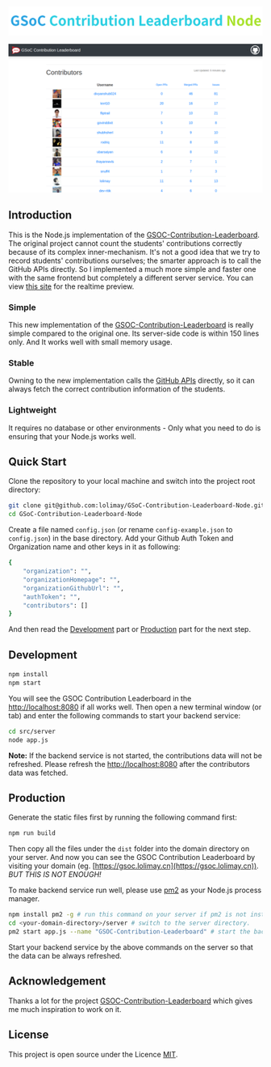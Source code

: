 
<p align="center"><img src="./docs/images/logo.png"></p>

![](./docs/images/demo.png)

## Introduction

This is the Node.js implementation of the [GSOC-Contribution-Leaderboard](https://github.com/shubhsherl/GSoC-Contribution-Leaderboard/). The original project cannot count the students' contributions correctly because of its complex inner-mechanism. It's not a good idea that we try to record students' contributions ourselves; the smarter approach is to call the GitHub APIs directly. So I implemented a much more simple and faster one with the same frontend but completely a different server service. You can view [this site](https://gsoc.lolimay.cn) for the realtime preview.

### Simple
This new implementation of the [GSOC-Contribution-Leaderboard](https://gsoc.lolimay.cn) is really simple compared to the original one. Its server-side code is within 150 lines only. And It works well with small memory usage.

### Stable
Owning to the new implementation calls the [GitHub APIs](https://developer.github.com/v3/) directly, so it can always fetch the correct contribution information of the students.

### Lightweight
It requires no database or other environments - Only what you need to do is ensuring that your Node.js works well.

## Quick Start
Clone the repository to your local machine and switch into the project root directory:
````bash
git clone git@github.com:lolimay/GSoC-Contribution-Leaderboard-Node.git
cd GSoC-Contribution-Leaderboard-Node
````
Create a file named `config.json` (or rename `config-example.json` to `config.json`) in the base directory. Add your Github Auth Token and Organization name and other keys in it as following:
````bash
{
    "organization": "",
    "organizationHomepage": "",
    "organizationGithubUrl": "",
    "authToken": "",
    "contributors": []
}
````
And then read the [Development](#development) part or [Production](#production) part for the next step.
## Development
````bash
npm install
npm start
````
You will see the GSOC Contribution Leaderboard in the [http://localhost:8080](http://localhost:8080) if all works well. Then open a new terminal window (or tab) and enter the following commands to start your backend service:
````bash
cd src/server
node app.js
````
**Note:** If the backend service is not started, the contributions data will not be refreshed. Please refresh the [http://localhost:8080](http://localhost:8080) after the contributors data was fetched.

## Production
Generate the static files first by running the following command first:
````bash
npm run build
````
Then copy all the files under the `dist` folder into the domain directory on your server. And now you can see the GSOC Contribution Leaderboard by visiting your domain (eg. [https://gsoc.lolimay.cn](https://gsoc.lolimay.cn)). *BUT THIS IS NOT ENOUGH!*

To make backend service run well, please use [pm2](http://pm2.keymetrics.io/) as your Node.js process manager.
````bash
npm install pm2 -g # run this command on your server if pm2 is not installed.
cd <your-domain-directory>/server # switch to the server directory.
pm2 start app.js --name "GSOC-Contribution-Leaderboard" # start the backend service
````
Start your backend service by the above commands on the server so that the data can be always refreshed.

## Acknowledgement
Thanks a lot for the project [GSOC-Contribution-Leaderboard](https://github.com/shubhsherl/GSoC-Contribution-Leaderboard/) which gives me much inspiration to work on it.

## License
This project is open source under the Licence [MIT](./LICENSE).
